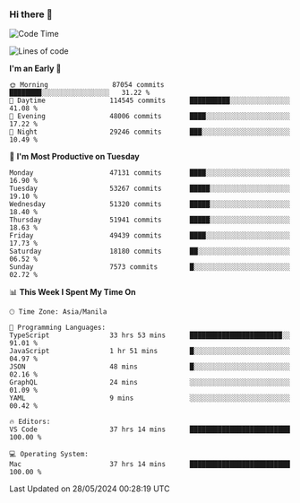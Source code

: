 ### Hi there 👋

<!--START_SECTION:waka-->
![Code Time](http://img.shields.io/badge/Code%20Time-5%2C199%20hrs%2018%20mins-blue)

![Lines of code](https://img.shields.io/badge/From%20Hello%20World%20I%27ve%20Written-119.9%20million%20lines%20of%20code-blue)

**I'm an Early 🐤** 

```text
🌞 Morning                87054 commits       ████████░░░░░░░░░░░░░░░░░   31.22 % 
🌆 Daytime                114545 commits      ██████████░░░░░░░░░░░░░░░   41.08 % 
🌃 Evening                48006 commits       ████░░░░░░░░░░░░░░░░░░░░░   17.22 % 
🌙 Night                  29246 commits       ███░░░░░░░░░░░░░░░░░░░░░░   10.49 % 
```
📅 **I'm Most Productive on Tuesday** 

```text
Monday                   47131 commits       ████░░░░░░░░░░░░░░░░░░░░░   16.90 % 
Tuesday                  53267 commits       █████░░░░░░░░░░░░░░░░░░░░   19.10 % 
Wednesday                51320 commits       █████░░░░░░░░░░░░░░░░░░░░   18.40 % 
Thursday                 51941 commits       █████░░░░░░░░░░░░░░░░░░░░   18.63 % 
Friday                   49439 commits       ████░░░░░░░░░░░░░░░░░░░░░   17.73 % 
Saturday                 18180 commits       ██░░░░░░░░░░░░░░░░░░░░░░░   06.52 % 
Sunday                   7573 commits        █░░░░░░░░░░░░░░░░░░░░░░░░   02.72 % 
```


📊 **This Week I Spent My Time On** 

```text
🕑︎ Time Zone: Asia/Manila

💬 Programming Languages: 
TypeScript               33 hrs 53 mins      ███████████████████████░░   91.01 % 
JavaScript               1 hr 51 mins        █░░░░░░░░░░░░░░░░░░░░░░░░   04.97 % 
JSON                     48 mins             █░░░░░░░░░░░░░░░░░░░░░░░░   02.16 % 
GraphQL                  24 mins             ░░░░░░░░░░░░░░░░░░░░░░░░░   01.09 % 
YAML                     9 mins              ░░░░░░░░░░░░░░░░░░░░░░░░░   00.42 % 

🔥 Editors: 
VS Code                  37 hrs 14 mins      █████████████████████████   100.00 % 

💻 Operating System: 
Mac                      37 hrs 14 mins      █████████████████████████   100.00 % 
```


 Last Updated on 28/05/2024 00:28:19 UTC
<!--END_SECTION:waka-->


<!--
**rad182/rad182** is a ✨ _special_ ✨ repository because its `README.md` (this file) appears on your GitHub profile.

Here are some ideas to get you started:

- 🔭 I’m currently working on ...
- 🌱 I’m currently learning ...
- 👯 I’m looking to collaborate on ...
- 🤔 I’m looking for help with ...
- 💬 Ask me about ...
- 📫 How to reach me: ...
- 😄 Pronouns: ...
- ⚡ Fun fact: ...
-->
